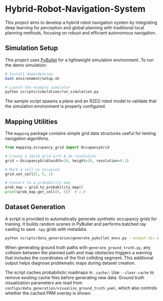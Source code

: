 # Hybrid-Robot-Navigation-System
This project aims to develop a hybrid robot navigation system by integrating deep learning for perception and global planning with traditional local planning methods, focusing on robust and efficient autonomous navigation.

## Simulation Setup

This project uses [PyBullet](https://pybullet.org/) for a lightweight simulation
environment. To run the demo simulation:

```bash
# Install dependencies
bash environment/setup.sh

# Launch the example simulator
python scripts/simulation/run_simulation.py
```

The sample script spawns a plane and an R2D2 robot model to validate that the
simulation environment is properly configured.

## Mapping Utilities

The `mapping` package contains simple grid data structures useful for testing navigation algorithms.

```python
from mapping.occupancy_grid import OccupancyGrid

# Create a 10x10 grid with 0.1m resolution
grid = OccupancyGrid(width=10, height=10, resolution=0.1)

# Mark a cell as occupied
grid.set_cell(5, 5, 1)

# Convert to a probability map
prob_map = grid.to_probability_map()
print(prob_map.get_cell(5, 5))  # 1.0
```


## Dataset Generation

A script is provided to automatically generate synthetic occupancy grids for training. It builds random scenes in PyBullet and performs batched ray casting to save `.npy` grids with metadata.

```bash
python scripts/data_generation/generate_pybullet_envs.py --output-dir data/raw --num-scenes 50 --archetype clutter --resolution 128
```

When generating ground truth paths with `generate_ground_truth.py`, any
collision between the planned path and map obstacles triggers a warning that
includes the coordinates of the first colliding segment. This additional output
helps diagnose problematic maps during dataset creation.


The script caches probabilistic roadmaps in `.cache/`. Use `--clear-cache` to remove existing cache files before generating new data.
Ground truth visualization parameters are read from `configs/data_generation/visualize_ground_truth.yaml`, which also controls whether the cached PRM overlay is shown.
